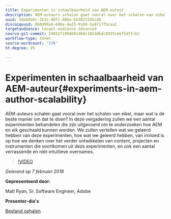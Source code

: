 ```yaml
---
title: Experimenten in schaalbaarheid van AEM-auteur
description: AEM-auteurs schalen gaat vooral over het schalen van eikel, maar wat is de beste manier om dat te doen? In deze vergadering zullen we een aantal experimenten behandelen die zijn uitgevoerd om te onderzoeken hoe AEM en eik geschaald kunnen worden. We zullen vertellen wat we geleerd hebben van deze experimenten, hoe wat we geleerd hebben, van invloed is op hoe we denken over het verder ontwikkelen van content, projecten en instrumenten die voortkomen uit deze experimenten, en ook een aantal verrassende en niet-intuïtieve overnames.
uuid: 5dab0a6c-2b3c-40fc-866a-b630215d1cd8
discoiquuid: 0b0d99a4-60be-4e25-9169-5a9717fbcaa2
targetaudience: target-audience advanced
source-git-commit: 19832f1904681d68c102ddbdc8925cebf5dffcb2
workflow-type: tm+mt
source-wordcount: '178'
ht-degree: 0%

---
```



# Experimenten in schaalbaarheid van AEM-auteur{#experiments-in-aem-author-scalability}

AEM-auteurs schalen gaat vooral over het schalen van eikel, maar wat is de beste manier om dat te doen? In deze vergadering zullen we een aantal experimenten behandelen die zijn uitgevoerd om te onderzoeken hoe AEM en eik geschaald kunnen worden. We zullen vertellen wat we geleerd hebben van deze experimenten, hoe wat we geleerd hebben, van invloed is op hoe we denken over het verder ontwikkelen van content, projecten en instrumenten die voortkomen uit deze experimenten, en ook een aantal verrassende en niet-intuïtieve overnames.

>[!VIDEO](https://video.tv.adobe.com/v/21522/?quality=9)

*Geleverd op 7 februari 2018*

**Gepresenteerd door:**

Matt Ryan, Sr. Software Engineer, Adobe

**Presenter-dia&#39;s**

[Bestand ophalen](assets/experiments+in+aem+author+scalability+2+7+18.pdf)
<!--
[Get back to the Overview](https://helpx.adobe.com/experience-manager/kt/eseminars/gems/aem-index.html)
-->
